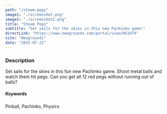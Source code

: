 ```yaml
---
path: "/steam-pegs"
image1: "./screenshot.png"
image2: "./screenshot2.png"
title: "Steam Pegs"
subtitle: "Set sails for the skies in this new Pachinko game!"
directLink: "https://www.newgrounds.com/portal/view/661074"
site: "Newgrounds"
date: "2015-07-22"
---
```


### Description

Set sails for the skies in this fun new Pachinko game. Shoot metal balls and watch them hit pegs. Can you get all 12 red pegs without running out of balls?

##### Keywords

Pinball, Pachinko, Physics
